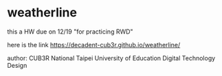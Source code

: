 # weatherline
this a HW due on 12/19 "for practicing RWD"

here is the link https://decadent-cub3r.github.io/weatherline/

author: CUB3R
National Taipei University of Education
Digital Technology Design